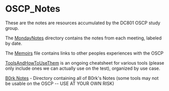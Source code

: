 # OSCP_Notes

These are the notes are resources accumulated by the DC801 OSCP study group.

The [MondayNotes](./MondayNotes) directory contains the notes from each meeting, labeled by date.

The [Memoirs](./Memoirs) file contains links to other peoples experiences with the OSCP

[ToolsAndHowToUseThem](./ToolsAndHowToUseThem) is an ongoing cheatsheet for various tools (please only include ones we can actually use on the test), organized by use case. 

[B0rk Notes](https://github.com/801labs/OSCP_Notes/tree/main/B0rk%20Notes) - Directory containing all of B0rk's Notes (some tools may not be usable on the OSCP -- USE AT YOUR OWN RISK)
